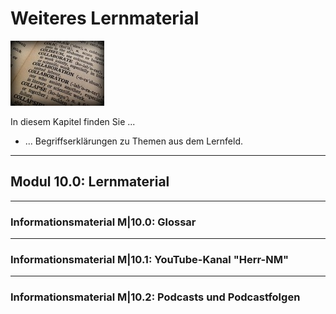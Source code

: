 # Weiteres Lernmaterial

![Kapitelbild](bilder/kap_10_kapitelbild.jpg)

In diesem Kapitel finden Sie ...

- ... Begriffserklärungen zu Themen aus dem Lernfeld.

---

## Modul 10.0: Lernmaterial

---

### Informationsmaterial M|10.0: Glossar

---

### Informationsmaterial M|10.1: YouTube-Kanal "Herr-NM"

---

### Informationsmaterial M|10.2: Podcasts und Podcastfolgen